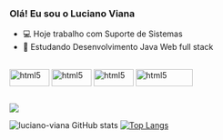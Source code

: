 ### Olá! Eu sou o Luciano Viana

- 💻 Hoje trabalho com Suporte de Sistemas
- 🌱 Estudando Desenvolvimento Java Web full stack


<div style="display: inline_block"><br>
  
  <img align="center" alt="html5" height="30" width="70" src="https://img.shields.io/badge/Java-ED8B00?style=for-the-badge&logo=openjdk&logoColor=white">
  <img align="center" alt="html5" height="30" width="70" src="https://img.shields.io/badge/HTML5-E34F26?style=for-the-badge&logo=html5&logoColor=white">
  <img align="center" alt="html5" height="30" width="70" src="https://img.shields.io/badge/CSS3-1572B6?style=for-the-badge&logo=css3&logoColor=white">
  <img align="center" alt="html5" height="30" width="100" src="https://img.shields.io/badge/JavaScript-F7DF1E?style=for-the-badge&logo=javascript&logoColor=black">
  
</div>
  
  ##
 
<div> 
  <a href="https://www.linkedin.com/in/luciano-viana-259924a4/" target="_blank"><img src="https://img.shields.io/badge/-LinkedIn-%230077B5?style=for-the-badge&logo=linkedin&logoColor=white" target="_blank"></a> 
</div>

![luciano-viana GitHub stats](https://github-readme-stats.vercel.app/api?username=luciano-viana&show_icons=true&theme=transparent)  [![Top Langs](https://github-readme-stats.vercel.app/api/top-langs/?username=luciano-viana)](https://github.com/anuraghazra/github-readme-stats)


